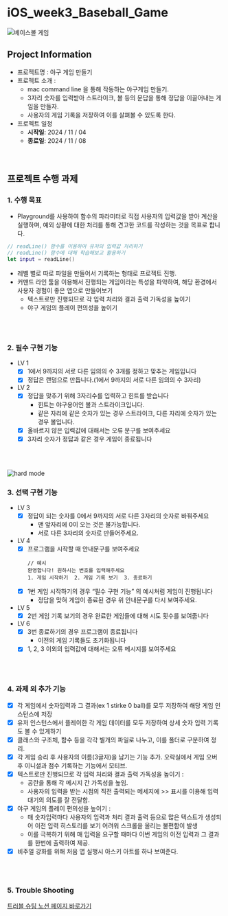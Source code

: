 # iOS_week3_Baseball_Game

![베이스볼 게임](https://sabrbaseballgaming.com/wp-content/uploads/2024/02/pure-stat_baseball2a.jpg)


## Project Information
  - 프로젝트명 : 야구 게임 만들기
  - 프로젝트 소개 :
    - mac command line 을 통해 작동하는 야구게임 만들기.
    - 3자리 숫자를 입력받아 스트라이크, 볼 등의 문답을 통해 정답을 이끌어내는 게임을 만들자.
    - 사용자의 게임 기록을 저장하여 이를 살펴볼 수 있도록 한다.
  - 프로젝트 일정
    - **시작일**: 2024 / 11 / 04
    - **종료일**: 2024 / 11 / 08
<br><br><br>

## 프로젝트 수행 과제
### 1. 수행 목표 
  - Playground를 사용하여 함수의 파라미터로 직접 사용자의 입력값을 받아 계산을 실행하며, 예외 상황에 대한 처리를 통해 견고한 코드를 작성하는 것을 목표로 합니다.   
```swift
// readLine() 함수를 이용하여 유저의 입력값 처리하기
// readLine() 함수에 대해 학습해보고 활용하기
let input = readLine()
```
  - 레벨 별로 따로 파일을 만들어서 기록하는 형태로 프로젝트 진행.
  - 커맨드 라인 툴을 이용해서 진행되는 게임이라는 특성을 파악하여, 해당 환경에서 사용자 경험이 좋은 앱으로 만들어보기
    + 텍스트로만 진행되므로 각 입력 처리와 결과 출력 가독성을 높이기
    + 야구 게임의 플레이 편의성을 높이기

<br><br>

### 2. 필수 구현 기능
  - LV 1
    + [x] 1에서 9까지의 서로 다른 임의의 수 3개를 정하고 맞추는 게임입니다
    + [x] 정답은 랜덤으로 만듭니다.(1에서 9까지의 서로 다른 임의의 수 3자리)
  - LV 2
    + [x] 정답을 맞추기 위해 3자리수를 입력하고 힌트를 받습니다
      - 힌트는 야구용어인 볼과 스트라이크입니다.
      - 같은 자리에 같은 숫자가 있는 경우 스트라이크, 다른 자리에 숫자가 있는 경우 볼입니다.
    + [x] 올바르지 않은 입력값에 대해서는 오류 문구를 보여주세요
    + [x] 3자리 숫자가 정답과 같은 경우 게임이 종료됩니다
  
<br><br>

![hard mode](https://staticdelivery.nexusmods.com/mods/5113/images/headers/229_1676449560.jpg)

### 3. 선택 구현 기능
  - LV 3
    + [x] 정답이 되는 숫자를 0에서 9까지의 서로 다른 3자리의 숫자로 바꿔주세요
      - 맨 앞자리에 0이 오는 것은 불가능합니다.
      - 서로 다른 3자리의 숫자로 만들어주세요.
  - LV 4
    + [x] 프로그램을 시작할 때 안내문구를 보여주세요
      ```
      // 예시
      환영합니다! 원하시는 번호를 입력해주세요
      1. 게임 시작하기  2. 게임 기록 보기  3. 종료하기
      ```
    + [x] 1번 게임 시작하기의 경우 “필수 구현 기능” 의 예시처럼 게임이 진행됩니다
      - 정답을 맞혀 게임이 종료된 경우 위 안내문구를 다시 보여주세요.
  - LV 5
    + [x] 2번 게임 기록 보기의 경우 완료한 게임들에 대해 시도 횟수를 보여줍니다
  - LV 6
    + [x] 3번 종료하기의 경우 프로그램이 종료됩니다
      - 이전의 게임 기록들도 초기화됩니다
    + [x] 1, 2, 3 이외의 입력값에 대해서는 오류 메시지를 보여주세요

<br><br>

### 4. 과제 외 추가 기능
  - [x] 각 게임에서 숫자입력과 그 결과(ex 1 stirke 0 ball)를 모두 저장하여 해당 게임 인스턴스에 저장
  - [x] 유저 인스턴스에서 플레이한 각 게임 데이터를 모두 저장하여 상세 숫자 입력 기록도 볼 수 있게하기
  - [x] 클래스와 구조체, 함수 등을 각각 별개의 파일로 나누고, 이를 폴더로 구분하여 정리.
  - [x] 각 게임 승리 후 사용자의 이름(3글자)을 남기는 기능 추가. 오락실에서 게임 오버 후 이니셜과 점수 기록하는 기능에서 모티브.
  - [x] 텍스트로만 진행되므로 각 입력 처리와 결과 출력 가독성을 높이기 :
    + 공란을 통해 각 메시지 간 가독성을 높임.
    + 사용자의 입력을 받는 시점의 직전 출력되는 메세지에 >> 표시를 이용해 입력 대기의 의도를 잘 전달함.
  - [x] 야구 게임의 플레이 편의성을 높이기 :
    + 매 숫자입력마다 사용자의 입력과 처리 결과 출력 등으로 많은 텍스트가 생성되어 이전 입력 히스토리를 보기 어려워 스크롤을 올리는 불편함이 발생
    + 이를 극복하기 위해 매 입력을 요구할 때마다 이번 게임의 이전 입력과 그 결과를 한번에 출력하여 제공.
  - [x] 비주얼 강화를 위해 처음 앱 실행시 아스키 아트를 하나 보여준다.

<br><br>

### 5. Trouble Shooting
[트러블 슈팅 노션 페이지 바로가기](https://seongto.notion.site/241104_-134a2764a657804cb5a3d538b794a30f?pvs=4)




      
